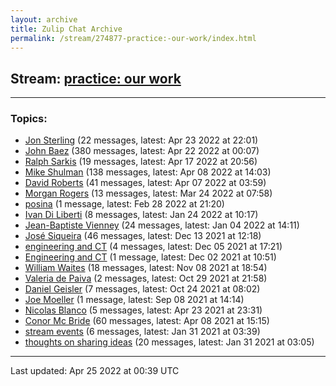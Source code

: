 ```yaml
---
layout: archive
title: Zulip Chat Archive
permalink: /stream/274877-practice:-our-work/index.html
---
```


## Stream: [practice: our work](https://mattecapu.github.io/ct-zulip-archive/stream/274877-practice:-our-work/index.html)
---

### Topics:

* [Jon Sterling](topic/topic_Jon.20Sterling.html) (22 messages, latest: Apr 23 2022 at 22:01)
* [John Baez](topic/topic_John.20Baez.html) (380 messages, latest: Apr 22 2022 at 00:07)
* [Ralph Sarkis](topic/topic_Ralph.20Sarkis.html) (19 messages, latest: Apr 17 2022 at 20:56)
* [Mike Shulman](topic/topic_Mike.20Shulman.html) (138 messages, latest: Apr 08 2022 at 14:03)
* [David Roberts](topic/topic_David.20Roberts.html) (41 messages, latest: Apr 07 2022 at 03:59)
* [Morgan Rogers](topic/topic_Morgan.20Rogers.html) (13 messages, latest: Mar 24 2022 at 07:58)
* [posina](topic/topic_posina.html) (1 message, latest: Feb 28 2022 at 21:20)
* [Ivan Di Liberti](topic/topic_Ivan.20Di.20Liberti.html) (8 messages, latest: Jan 24 2022 at 10:17)
* [Jean-Baptiste Vienney](topic/topic_Jean-Baptiste.20Vienney.html) (24 messages, latest: Jan 04 2022 at 14:11)
* [José Siqueira](topic/topic_Jos.C3.A9.20Siqueira.html) (46 messages, latest: Dec 13 2021 at 12:18)
* [engineering and CT](topic/topic_engineering.20and.20CT.html) (4 messages, latest: Dec 05 2021 at 17:21)
* [Engineering and CT](topic/topic_Engineering.20and.20CT.html) (1 message, latest: Dec 02 2021 at 10:51)
* [William Waites](topic/topic_William.20Waites.html) (18 messages, latest: Nov 08 2021 at 18:54)
* [Valeria de Paiva](topic/topic_Valeria.20de.20Paiva.html) (2 messages, latest: Oct 29 2021 at 21:58)
* [Daniel Geisler](topic/topic_Daniel.20Geisler.html) (7 messages, latest: Oct 24 2021 at 08:02)
* [Joe Moeller](topic/topic_Joe.20Moeller.html) (1 message, latest: Sep 08 2021 at 14:14)
* [Nicolas Blanco](topic/topic_Nicolas.20Blanco.html) (5 messages, latest: Apr 23 2021 at 23:31)
* [Conor Mc Bride](topic/topic_Conor.20Mc.20Bride.html) (60 messages, latest: Apr 08 2021 at 15:15)
* [stream events](topic/topic_stream.20events.html) (6 messages, latest: Jan 31 2021 at 03:39)
* [thoughts on sharing ideas](topic/topic_thoughts.20on.20sharing.20ideas.html) (20 messages, latest: Jan 31 2021 at 03:05)

<hr><p>Last updated: Apr 25 2022 at 00:39 UTC</p>